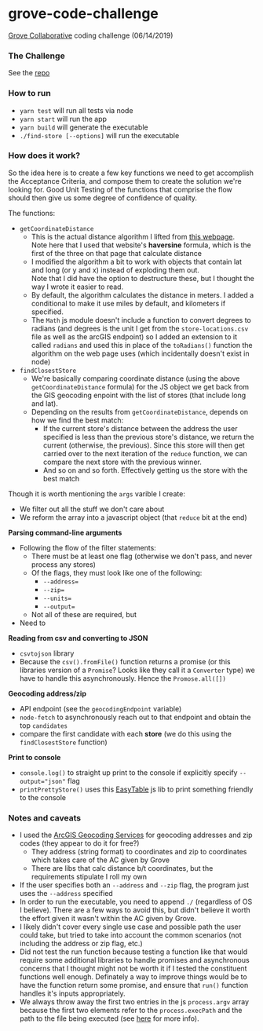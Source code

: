# grove-code-challenge
[Grove Collaborative](https://github.com/groveco) coding challenge (06/14/2019)  

### The Challenge
See the [repo](https://github.com/groveco/code-challenge)  

### How to run
- `yarn test` will run all tests via node
- `yarn start` will run the app
- `yarn build` will generate the executable
- `./find-store [--options]` will run the executable

### How does it work?
So the idea here is to create a few key functions we need to get accomplish the Acceptance Criteria, and compose them to create the solution we're looking for. Good Unit Testing of the functions that comprise the flow should then give us some degree of confidence of quality.  

The functions:  
- `getCoordinateDistance`
  - This is the actual distance algorithm I lifted from [this webpage](https://www.movable-type.co.uk/scripts/latlong.html).  
    Note here that I used that website's **haversine** formula, which is the first of the three on that page that calculate distance
  - I modified the algorithm a bit to work with objects that contain lat and long (or y and x) instead of exploding them out.  
    Note that I did have the option to destructure these, but I thought the way I wrote it easier to read.
  - By default, the algorithm calculates the distance in meters. I added a conditional to make it use miles by default, and kilometers if specified.
  - The `Math` js module doesn't include a function to convert degrees to radians (and degrees is the unit I get from the `store-locations.csv` file as well as the arcGIS endpoint) so I added an extension to it called `radians` and used this in place of the `toRadians()` function the algorithm on the web page uses (which incidentally doesn't exist in node)
- `findClosestStore`  
  - We're basically comparing coordinate distance (using the above `getCoordinateDistance` formula) for the JS object we get back from the GIS geocoding enpoint with the list of stores (that include long and lat).
  - Depending on the results from `getCoordinateDistance`, depends on how we find the best match:
    - If the current store's distance between the address the user specified is less than the previous store's distance, we return the current (otherwise, the previous). Since this store will then get carried over to the next iteration of the `reduce` function, we can compare the next store with the previous winner.
    - And so on and so forth. Effectively getting us the store with the best match  

Though it is worth mentioning the `args` varible I create:
- We filter out all the stuff we don't care about
- We reform the array into a javascript object (that `reduce` bit at the end)  

**Parsing command-line arguments**  
- Following the flow of the filter statements:
  - There must be at least one flag (otherwise we don't pass, and never process any stores)
  - Of the flags, they must look like one of the following: 
    - `--address=`
    - `--zip=`
    - `--units=`
    - `--output=`
  - Not all of these are required, but 
- Need to 

**Reading from csv and converting to JSON**  
- `csvtojson` library
- Because the `csv().fromFile()` function returns a promise (or this libraries version of a `Promise`? Looks like they call it a `Converter` type) we have to handle this asynchronously. Hence the `Promose.all([])`  

**Geocoding address/zip**  
- API endpoint (see the `geocodingEndpoint` variable)
- `node-fetch` to asynchronously reach out to that endpoint and obtain the top `candidates`
- compare the first candidate with each **store** (we do this using the `findClosestStore` function)

**Print to console**  
- `console.log()` to straight up print to the console if explicitly specify `--output="json"` flag
- `printPrettyStore()` uses this [EasyTable](https://github.com/eldargab/easy-table) js lib to print something friendly to the console

### Notes and caveats
- I used the [ArcGIS Geocoding Services](https://developers.arcgis.com/rest/geocode/api-reference/geocoding-find-address-candidates.htm#) for geocoding addresses and zip codes (they appear to do it for free?) 
  - They address (string format) to coordinates and zip to coordinates which takes care of the AC given by Grove
  - There are libs that calc distance b/t coordinates, but the requirements stipulate I roll my own
- If the user specifies both an `--address` and `--zip` flag, the program just uses the `--address` specified
- In order to run the executable, you need to append `./` (regardless of OS I believe). There are a few ways to avoid this, but didn't believe it worth the effort given it wasn't within the AC given by Grove.
- I likely didn't cover every single use case and possible path the user could take, but tried to take into account the common scenarios (not including the address or zip flag, etc.)
- Did not test the run function because testing a function like that would require some additional libraries to handle promises and asynchronous concerns that I thought might not be worth it if I tested the constituent functions well enough. Definately a way to improve things would be to have the function return some promise, and ensure that `run()` function handles it's inputs appropriately.
- We always throw away the first two entries in the js `process.argv` array because the first two elements refer to the `process.execPath` and the path to the file being executed (see [here](https://nodejs.org/docs/latest/api/process.html#process_process_argv) for more info).
